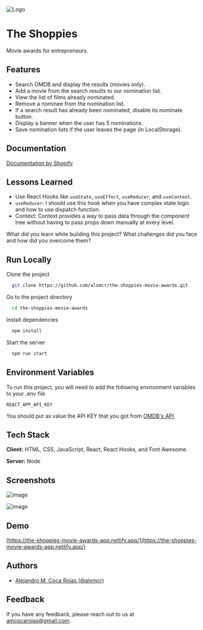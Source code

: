
![Logo](https://user-images.githubusercontent.com/8689897/116800025-58cf5d80-aacb-11eb-9ad1-fb98162796ac.png)

# The Shoppies

Movie awards for entrepreneurs.


## Features

- Search OMDB and display the results (movies only).
- Add a movie from the search results to our nomination list.
- View the list of films already nominated.
- Remove a nominee from the nomination list.
- If a search result has already been nominated, disable its nominate button.
- Display a banner when the user has 5 nominations.
- Save nomination lists if the user leaves the page (in LocalStorage).

  
## Documentation

[Documentation by Shopify](https://docs.google.com/document/d/1SdR9rQpocsH5rPTOcxr9noqHRld5NJlylKO9Hf94U8U/edit#heading=h.31w9woubunro)

  
## Lessons Learned

- Use React Hooks like `useState`, `useEffect`, `useReducer`, and `useContext`.
- `useReducer`: I should use this hook when you have complex state logic and how to use dispatch function.
- Context: Context provides a way to pass data through the component tree without having to pass props down manually at every level.

What did you learn while building this project? What challenges did you face and how did you overcome them?

  
## Run Locally

Clone the project

```bash
  git clone https://github.com/alxmcr/the-shoppies-movie-awards.git
```

Go to the project directory

```bash
  cd the-shoppies-movie-awards
```

Install dependencies

```bash
  npm install
```

Start the server

```bash
  npm run start
```

  
## Environment Variables

To run this project, you will need to add the following environment variables to your .env file

`REACT_APP_API_KEY`

You should put as value the API KEY that you got from [OMDB's API](https://www.omdbapi.com/apikey.aspx).

  
## Tech Stack

**Client:** HTML, CSS, JavaScript, React, React Hooks, and Font Awesome.

**Server:** Node

  
## Screenshots

![image](https://user-images.githubusercontent.com/8689897/116796142-3546eb80-aaa8-11eb-9067-5bdb54ae6eee.png)

![image](https://user-images.githubusercontent.com/8689897/116800003-24f43800-aacb-11eb-850d-4cf9f2050d42.png)

  
## Demo

[https://the-shoppies-movie-awards-app.netlify.app/](https://the-shoppies-movie-awards-app.netlify.app/)

  
## Authors

- [Alejandro M. Coca Rojas (@alxmcr)](https://www.github.com/alxmcr)

  
## Feedback

If you have any feedback, please reach out to us at amcocarojas@gmail.com.

  